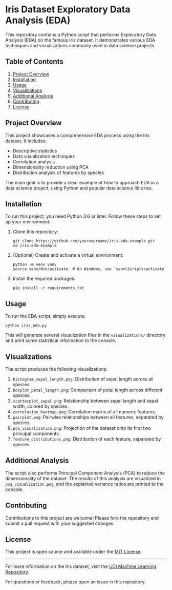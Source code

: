 # Iris Dataset Exploratory Data Analysis (EDA)

This repository contains a Python script that performs Exploratory Data Analysis (EDA) on the famous Iris dataset. It demonstrates various EDA techniques and visualizations commonly used in data science projects.

## Table of Contents
1. [Project Overview](#project-overview)
2. [Installation](#installation)
3. [Usage](#usage)
4. [Visualizations](#visualizations)
5. [Additional Analysis](#additional-analysis)
6. [Contributing](#contributing)
7. [License](#license)

## Project Overview

This project showcases a comprehensive EDA process using the Iris dataset. It includes:

- Descriptive statistics
- Data visualization techniques
- Correlation analysis
- Dimensionality reduction using PCA
- Distribution analysis of features by species

The main goal is to provide a clear example of how to approach EDA in a data science project, using Python and popular data science libraries.

## Installation

To run this project, you need Python 3.6 or later. Follow these steps to set up your environment:

1. Clone this repository:
   ```
   git clone https://github.com/yourusername/iris-eda-example.git
   cd iris-eda-example
   ```

2. (Optional) Create and activate a virtual environment:
   ```
   python -m venv venv
   source venv/bin/activate  # On Windows, use `venv\Scripts\activate`
   ```

3. Install the required packages:
   ```
   pip install -r requirements.txt
   ```

## Usage

To run the EDA script, simply execute:

```
python iris_eda.py
```

This will generate several visualization files in the `visualizations/` directory and print some statistical information to the console.

## Visualizations

The script produces the following visualizations:

1. `histogram_sepal_length.png`: Distribution of sepal length across all species.
2. `boxplot_petal_length.png`: Comparison of petal length across different species.
3. `scatterplot_sepal.png`: Relationship between sepal length and sepal width, colored by species.
4. `correlation_heatmap.png`: Correlation matrix of all numeric features.
5. `pairplot.png`: Pairwise relationships between all features, separated by species.
6. `pca_visualization.png`: Projection of the dataset onto its first two principal components.
7. `feature_distributions.png`: Distribution of each feature, separated by species.

## Additional Analysis

The script also performs Principal Component Analysis (PCA) to reduce the dimensionality of the dataset. The results of this analysis are visualized in `pca_visualization.png`, and the explained variance ratios are printed to the console.

## Contributing

Contributions to this project are welcome! Please fork the repository and submit a pull request with your suggested changes.

## License

This project is open source and available under the [MIT License](LICENSE).

---

For more information on the Iris dataset, visit the [UCI Machine Learning Repository](https://archive.ics.uci.edu/ml/datasets/iris).

For questions or feedback, please open an issue in this repository.
